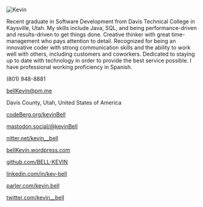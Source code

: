 <!--
# Kevin Bell
-->

<img src="https://raw.githubusercontent.com/bell-kevin/Kevin-Bell/main/kevinBell.png" alt="Kevin" class="inline"/>

Recent graduate in Software Development from Davis Technical College in Kaysville, Utah. My skills include Java, SQL, and being 
performance-driven and results-driven to get things done. Creative thinker with great time-management who pays 
attention to detail. Recognized for being an innovative coder with strong communication skills and the ability to 
work well with others, including customers and coworkers. Dedicated to staying up to date with technology in order 
to provide the best service possible. I have professional working proficiency in Spanish.

(801) 948-8881

bellKevin@pm.me

Davis County, Utah, United States of America

<a href="https://codeberg.org/kevinBell" target="_blank">codeBerg.org/kevinBell</a>

<a rel="me" href="https://mastodon.social/@kevinBell">mastodon.social/@kevinBell</a>

<a href="https://nitter.net/kevin__bell" target="_blank">nitter.net/kevin__bell</a>

<a href="https://bellKevin.wordpress.com" target="_blank">bellKevin.wordpress.com</a>

<a href="https://github.com/BELL-KEVIN" target="_blank">github.com/BELL-KEVIN</a>

<a href="https://linkedin.com/in/kev-bell" target="_blank">linkedin.com/in/kev-bell</a>

<a href="https://parler.com/kevin.bell" target="_blank">parler.com/kevin.bell</a>

<a href="https://twitter.com/kevin__bell" target="_blank">twitter.com/kevin__bell</a>

<!--
<?php 
echo 'This was generated using PHP!';
?>
-->

<this is a test>
